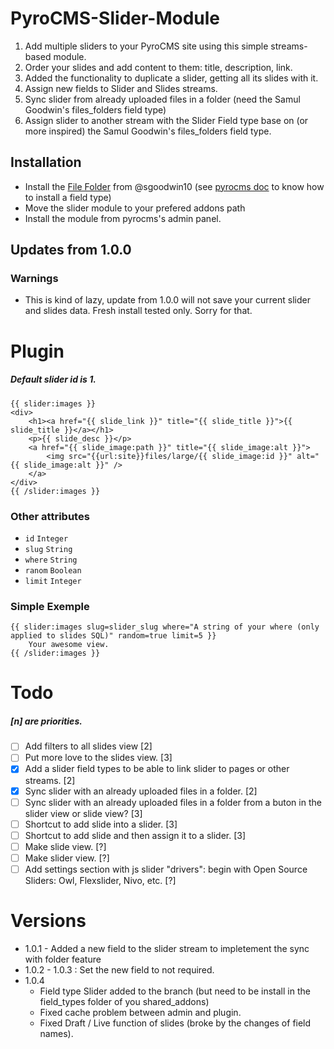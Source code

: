 PyroCMS-Slider-Module
=====================

1. Add multiple sliders to your PyroCMS site using this simple streams-based module.
2. Order your slides and add content to them: title, description, link.
3. Added the functionality to duplicate a slider, getting all its slides with it.
4. Assign new fields to Slider and Slides streams.
5. Sync slider from already uploaded files in a folder (need the Samul Goodwin's files_folders field type)
6. Assign slider to another stream with the Slider Field type base on (or more inspired) the Samul Goodwin's files_folders field type.

## Installation
* Install the [File Folder](https://github.com/sgoodwin10/PyroStreams-File-Folders) from @sgoodwin10 (see [pyrocms doc](http://docs.pyrocms.com/2.2/manual/guides/addons/field_types) to know how to install a field type)
* Move the slider module to your prefered addons path
* Install the module from pyrocms's admin panel.

## Updates from 1.0.0
### Warnings
* This is kind of lazy, update from 1.0.0 will not save your current slider and slides data. Fresh install tested only. Sorry for that.

# Plugin
##### Default slider id is 1.
```
{{ slider:images }}
<div>
    <h1><a href="{{ slide_link }}" title="{{ slide_title }}">{{ slide_title }}</a></h1>
    <p>{{ slide_desc }}</p>
    <a href="{{ slide_image:path }}" title="{{ slide_image:alt }}">
    	<img src="{{url:site}}files/large/{{ slide_image:id }}" alt="{{ slide_image:alt }}" />
    </a>
</div>
{{ /slider:images }}
```

### Other attributes 
* `id` 		`Integer`
* `slug` 	`String`
* `where` 	`String`
* `ranom` 	`Boolean`
* `limit` 	`Integer`

### Simple Exemple
``` 
{{ slider:images slug=slider_slug where="A string of your where (only applied to slides SQL)" random=true limit=5 }}
	Your awesome view.
{{ /slider:images }}
```

# Todo
##### [<i>n</i>] are priorities.
- [ ] Add filters to all slides view [2]
- [ ] Put more love to the slides view. [3]
- [x] Add a slider field types to be able to link slider to pages or other streams. [2]
- [x] Sync slider with an already uploaded files in a folder. [2]
- [ ] Sync slider with an already uploaded files in a folder from a buton in the slider view or slide view? [3] 
- [ ] Shortcut to add slide into a slider. [3]
- [ ] Shortcut to add slide and then assign it to a slider. [3]
- [ ] Make slide view. [?]
- [ ] Make slider view. [?]
- [ ] Add settings section with js slider "drivers": begin with Open Source Sliders: Owl, Flexslider, Nivo, etc. [?]

# Versions
* 1.0.1 - Added a new field to the slider stream to impletement the sync with folder feature
* 1.0.2 - 1.0.3 : Set the new field to not required.
* 1.0.4
	* Field type Slider added to the branch (but need to be install in the field_types folder of you shared_addons)
	* Fixed cache problem between admin and plugin.
	* Fixed Draft / Live function of slides (broke by the changes of field names).